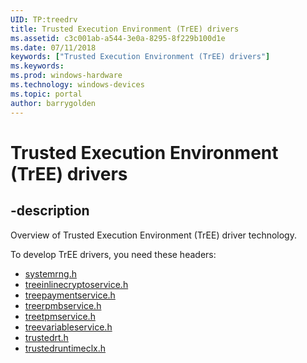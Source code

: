 ```yaml
---
UID: TP:treedrv
title: Trusted Execution Environment (TrEE) drivers
ms.assetid: c3c001ab-a544-3e0a-8295-8f229b100d1e
ms.date: 07/11/2018
keywords: ["Trusted Execution Environment (TrEE) drivers"]
ms.keywords: 
ms.prod: windows-hardware
ms.technology: windows-devices
ms.topic: portal
author: barrygolden
---
```


# Trusted Execution Environment (TrEE) drivers

## -description

Overview of Trusted Execution Environment (TrEE) driver technology.

To develop TrEE drivers, you need these headers:

- [systemrng.h](../systemrng/index.md)
- [treeinlinecryptoservice.h](../treeinlinecryptoservice/index.md)
- [treepaymentservice.h](../treepaymentservice/index.md)
- [treerpmbservice.h](../treerpmbservice/index.md)
- [treetpmservice.h](../treetpmservice/index.md)
- [treevariableservice.h](../treevariableservice/index.md)
- [trustedrt.h](../trustedrt/index.md)
- [trustedruntimeclx.h](../trustedruntimeclx/index.md)
